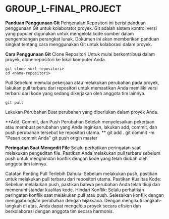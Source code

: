 # GROUP_L-FINAL_PROJECT

**Panduan Penggunaan Git**
Pengenalan Repositori ini berisi panduan penggunaan Git untuk kolaborator proyek. Git adalah sistem kontrol versi yang populer digunakan untuk mengelola kode sumber dalam pengembangan perangkat lunak. Dokumen ini akan memberikan panduan singkat tentang cara menggunakan Git untuk kolaborasi dalam proyek.

**Cara Penggunaan Git**
Clone Repositori Untuk mulai berkontribusi dalam proyek, clone repositori ke lokal komputer Anda.

    git clone <url-repositori>
    cd <nama-repositori>

Pull Sebelum memulai pekerjaan atau melakukan perubahan pada proyek, lakukan pull terbaru dari repositori untuk memastikan Anda memiliki versi terbaru dari kode yang sedang dikerjakan oleh anggota tim lainnya.

    git pull

Lakukan Perubahan Buat perubahan yang diperlukan dalam proyek Anda.

**Add, Commit, dan Push Perubahan Setelah menyelesaikan pekerjaan atau membuat perubahan yang Anda inginkan, lakukan add, commit, dan push perubahan tersebut ke repositori utama.
**
    git add .
    git commit -m "Pesan commit Anda"
    git push origin master

**Peringatan Saat Mengedit File**
Selalu perhatikan peringatan saat melakukan pengeditan file. Pastikan Anda melakukan pull terbaru sebelum push untuk menghindari konflik dengan kode yang telah diubah oleh anggota tim lainnya.

Catatan Penting Pull Terlebih Dahulu: Sebelum melakukan push, pastikan untuk melakukan pull terbaru dari repositori utama. Pastikan Kualitas Kode: Sebelum melakukan push, pastikan bahwa perubahan Anda telah diuji dan memenuhi standar kualitas kode. Hindari Konflik: Selalu perhatikan peringatan konflik saat melakukan pull atau push. Selesaikan konflik dengan menggabungkan perubahan dengan bijaksana. Dengan mengikuti langkah-langkah di atas, Anda dapat mengelola proyek secara efisien dan berkolaborasi dengan anggota tim secara harmonis.

